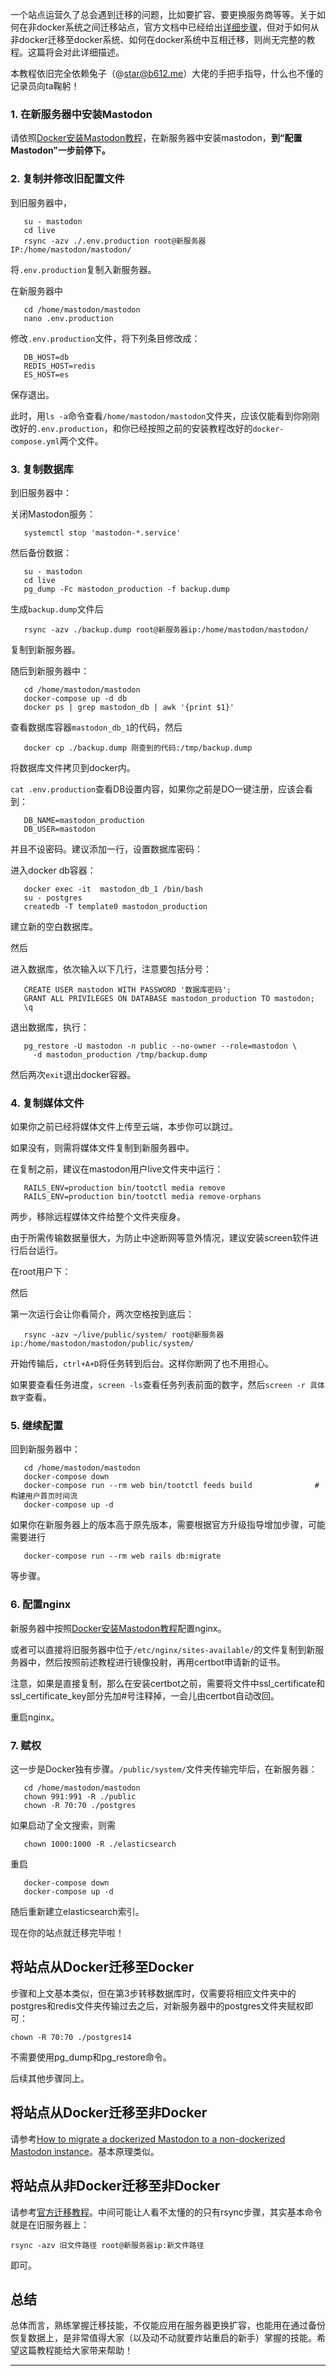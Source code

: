 一个站点运营久了总会遇到迁移的问题，比如要扩容、要更换服务商等等。关于如何在非docker系统之间迁移站点，官方文档中已经给出[详细步骤](https://docs.joinmastodon.org/zh-cn/admin/migrating/)，但对于如何从非docker迁移至docker系统、如何在docker系统中互相迁移，则尚无完整的教程。这篇将会对此详细描述。

本教程依旧完全依赖兔子（@star@b612.me）大佬的手把手指导，什么也不懂的记录员向ta鞠躬！

### 1\. 在新服务器中安装Mastodon

请依照[Docker安装Mastodon教程](https://pullopen.github.io/%E5%9F%BA%E7%A1%80%E6%90%AD%E5%BB%BA/2020/10/19/Mastodon-on-Docker.html)，在新服务器中安装mastodon，**到“配置Mastodon”一步前停下。**

### 2\. 复制并修改旧配置文件

到旧服务器中，

```
   su - mastodon
   cd live
   rsync -azv ./.env.production root@新服务器IP:/home/mastodon/mastodon/
```

将`.env.production`复制入新服务器。

在新服务器中

```
   cd /home/mastodon/mastodon
   nano .env.production
```

修改`.env.production`文件，将下列条目修改成：

```
   DB_HOST=db
   REDIS_HOST=redis
   ES_HOST=es
```

保存退出。

此时，用`ls -a`命令查看`/home/mastodon/mastodon`文件夹，应该仅能看到你刚刚改好的`.env.production`，和你已经按照之前的安装教程改好的`docker-compose.yml`两个文件。

### 3\. 复制数据库

到旧服务器中：

关闭Mastodon服务：

```
   systemctl stop 'mastodon-*.service'
```

然后备份数据：

```
   su - mastodon
   cd live
   pg_dump -Fc mastodon_production -f backup.dump
```

生成`backup.dump`文件后

```
   rsync -azv ./backup.dump root@新服务器ip:/home/mastodon/mastodon/
```

复制到新服务器。

随后到新服务器中：

```
   cd /home/mastodon/mastodon
   docker-compose up -d db
   docker ps | grep mastodon_db | awk '{print $1}'
```

查看数据库容器`mastodon_db_1`的代码，然后

```
   docker cp ./backup.dump 刚查到的代码:/tmp/backup.dump
```

将数据库文件拷贝到docker内。

`cat .env.production`查看DB设置内容，如果你之前是DO一键注册，应该会看到：

```
   DB_NAME=mastodon_production
   DB_USER=mastodon
```

并且不设密码。建议添加一行，设置数据库密码：

进入docker db容器：

```
   docker exec -it  mastodon_db_1 /bin/bash
   su - postgres
   createdb -T template0 mastodon_production
```

建立新的空白数据库。

然后

进入数据库，依次输入以下几行，注意要包括分号：

```
   CREATE USER mastodon WITH PASSWORD '数据库密码';
   GRANT ALL PRIVILEGES ON DATABASE mastodon_production TO mastodon;
   \q
```

退出数据库，执行：

```
   pg_restore -U mastodon -n public --no-owner --role=mastodon \
     -d mastodon_production /tmp/backup.dump
```

然后两次`exit`退出docker容器。

### 4\. 复制媒体文件

如果你之前已经将媒体文件上传至云端，本步你可以跳过。

如果没有，则需将媒体文件复制到新服务器中。

在复制之前，建议在mastodon用户live文件夹中运行：

```
   RAILS_ENV=production bin/tootctl media remove
   RAILS_ENV=production bin/tootctl media remove-orphans
```

两步，移除远程媒体文件给整个文件夹瘦身。

由于所需传输数据量很大，为防止中途断网等意外情况，建议安装screen软件进行后台运行。

在root用户下：

然后

第一次运行会让你看简介，两次空格按到底后：

```
   rsync -azv ~/live/public/system/ root@新服务器ip:/home/mastodon/mastodon/public/system/
```

开始传输后，`ctrl+A+D`将任务转到后台。这样你断网了也不用担心。

如果要查看任务进度，`screen -ls`查看任务列表前面的数字，然后`screen -r 具体数字`查看。

### 5\. 继续配置

回到新服务器中：

```
   cd /home/mastodon/mastodon
   docker-compose down
   docker-compose run --rm web bin/tootctl feeds build              #构建用户首页时间流
   docker-compose up -d
```

如果你在新服务器上的版本高于原先版本，需要根据官方升级指导增加步骤，可能需要进行

```
   docker-compose run --rm web rails db:migrate
```

等步骤。

### 6\. 配置nginx

新服务器中按照[Docker安装Mastodon教程](https://pullopen.github.io/%E5%9F%BA%E7%A1%80%E6%90%AD%E5%BB%BA/2020/10/19/Mastodon-on-Docker.html#6-%E5%AE%89%E8%A3%85%E5%B9%B6%E9%85%8D%E7%BD%AEnginx)配置nginx。

或者可以直接将旧服务器中位于`/etc/nginx/sites-available/`的文件复制到新服务器中，然后按照前述教程进行镜像投射，再用certbot申请新的证书。

注意，如果是直接复制，那么在安装certbot之前，需要将文件中ssl\_certificate和ssl\_certificate\_key部分先加#号注释掉，一会儿由certbot自动改回。

重启nginx。

### 7\. 赋权

这一步是Docker独有步骤。`/public/system/`文件夹传输完毕后，在新服务器：

```
   cd /home/mastodon/mastodon
   chown 991:991 -R ./public
   chown -R 70:70 ./postgres
```

如果启动了全文搜索，则需

```
   chown 1000:1000 -R ./elasticsearch
```

重启

```
   docker-compose down
   docker-compose up -d
```

随后重新建立elasticsearch索引。 　　

现在你的站点就迁移完毕啦！

## 将站点从Docker迁移至Docker

步骤和上文基本类似，但在第3步转移数据库时，仅需要将相应文件夹中的postgres和redis文件夹传输过去之后，对新服务器中的postgres文件夹赋权即可：

```
chown -R 70:70 ./postgres14
```

不需要使用pg\_dump和pg\_restore命令。

后续其他步骤同上。

## 将站点从Docker迁移至非Docker

请参考[How to migrate a dockerized Mastodon to a non-dockerized Mastodon instance](https://markus-blog.de/index.php/2019/10/02/how-to-migrate-a-dockerized-mastodon-to-a-non-dockerized-mastodon-instance/)。基本原理类似。

## 将站点从非Docker迁移至非Docker

请参考[官方迁移教程](https://docs.joinmastodon.org/zh-cn/admin/migrating/)。中间可能让人看不太懂的的只有rsync步骤，其实基本命令就是在旧服务器上：

```
rsync -azv 旧文件路径 root@新服务器ip:新文件路径
```

即可。

## 总结

总体而言，熟练掌握迁移技能，不仅能应用在服务器更换扩容，也能用在通过备份恢复数据上，是非常值得大家（以及动不动就要炸站重启的新手）掌握的技能。希望这篇教程能给大家带来帮助！

___